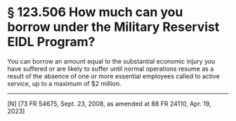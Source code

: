 # § 123.506   How much can you borrow under the Military Reservist EIDL Program?

You can borrow an amount equal to the substantial economic injury you have suffered or are likely to suffer until normal operations resume as a result of the absence of one or more essential employees called to active service, up to a maximum of $2 million.



---

[N] [73 FR 54675, Sept. 23, 2008, as amended at 88 FR 24110, Apr. 19, 2023]





